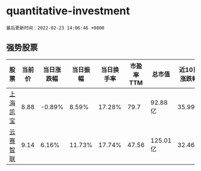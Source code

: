 # quantitative-investment

`最后更新时间：2022-02-23 14:06:46 +0800`

## 强势股票

|股票|当前价|当日涨跌幅|当日振幅|当日换手率|市盈率TTM|总市值|近10日涨跌幅|
|----|----|----|----|----|----|----|----|
|[上海凯宝](https://xueqiu.com/S/SZ300039)|8.88|-0.89%|8.59%|17.28%|79.7|92.88亿|35.99%|
|[云赛智联](https://xueqiu.com/S/SH600602)|9.14|6.16%|11.73%|17.74%|47.56|125.01亿|32.46%|
